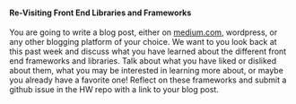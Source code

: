 #### Re-Visiting Front End Libraries and Frameworks

You are going to write a blog post, either on [medium.com](https://medium.com/), wordpress, or any other blogging platform of your choice. We want to you look back at this past week and discuss what you have learned about the different front end frameworks and libraries.  Talk about what you have liked or disliked about them, what you may be interested in learning more about, or maybe you already have a favorite one!  Reflect on these frameworks and submit a github issue in the HW repo with a link to your blog post.
